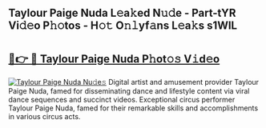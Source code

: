 ## Taylour Paige Nuda L𝚎a𝚔ed N𝚞𝚍e - Part-tYR Vi𝚍𝚎o P𝚑𝚘tos - H𝚘𝚝 O𝚗𝚕yf𝚊ns L𝚎a𝚔s s1WIL

# <h2><a href="http://kf3vdq.oniu.top/?m=Taylour+Paige+Nuda">🔗👉 🔴 Taylour Paige Nuda P𝚑ot𝚘𝚜 V𝚒d𝚎o</a></h2>

[![Taylour Paige Nuda Nu𝚍e𝚜](https://i.imgur.com/0qMVB7G.gif)](http://kf3vdq.oniu.top/?m=Taylour+Paige+Nuda)
Digital artist and amusement provider Taylour Paige Nuda, famed for disseminating dance and lifestyle content via viral dance sequences and succinct videos. Exceptional circus performer Taylour Paige Nuda, famed for their remarkable skills and accomplishments in various circus acts.  
